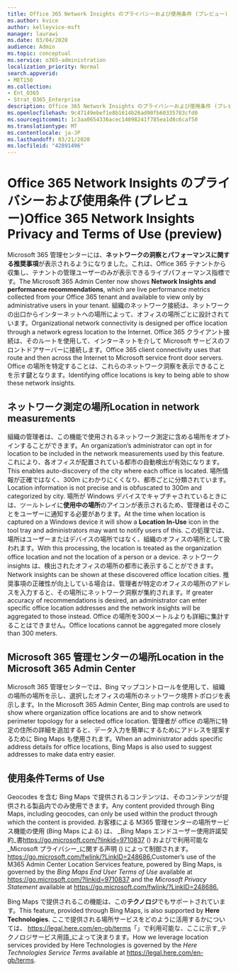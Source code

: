 ```yaml
---
title: Office 365 Network Insights のプライバシーおよび使用条件 (プレビュー)
ms.author: kvice
author: kelleyvice-msft
manager: laurawi
ms.date: 03/04/2020
audience: Admin
ms.topic: conceptual
ms.service: o365-administration
localization_priority: Normal
search.appverid:
- MET150
ms.collection:
- Ent_O365
- Strat_O365_Enterprise
description: Office 365 Network Insights のプライバシーおよび使用条件 (プレビュー)
ms.openlocfilehash: 9c47149ebef1e8b1614b26ad90fb60335783cfd0
ms.sourcegitcommit: 1c3aa0654336acec14098241f785ea1d8c6caf50
ms.translationtype: MT
ms.contentlocale: ja-JP
ms.lasthandoff: 03/21/2020
ms.locfileid: "42891496"
---
```

# <a name="office-365-network-insights-privacy-and-terms-of-use-preview"></a><span data-ttu-id="0bdc4-103">Office 365 Network Insights のプライバシーおよび使用条件 (プレビュー)</span><span class="sxs-lookup"><span data-stu-id="0bdc4-103">Office 365 Network Insights Privacy and Terms of Use (preview)</span></span>

<span data-ttu-id="0bdc4-104">Microsoft 365 管理センターには、**ネットワークの洞察とパフォーマンスに関する推奨事項**が表示されるようになりました。これは、Office 365 テナントから収集し、テナントの管理ユーザーのみが表示できるライブパフォーマンス指標です。</span><span class="sxs-lookup"><span data-stu-id="0bdc4-104">The Microsoft 365 Admin Center now shows **Network Insights and performance recommendations**, which are live performance metrics collected from your Office 365 tenant and available to view only by administrative users in your tenant.</span></span> <span data-ttu-id="0bdc4-105">組織のネットワーク接続は、ネットワークの出口からインターネットへの場所によって、オフィスの場所ごとに設計されています。</span><span class="sxs-lookup"><span data-stu-id="0bdc4-105">Organizational network connectivity is designed per office location through a network egress location to the Internet.</span></span> <span data-ttu-id="0bdc4-106">Office 365 クライアント接続は、そのルートを使用して、インターネットを介して Microsoft サービスのフロントドアサーバーに接続します。</span><span class="sxs-lookup"><span data-stu-id="0bdc4-106">Office 365 client connectivity uses that route and then across the Internet to Microsoft service front door servers.</span></span> <span data-ttu-id="0bdc4-107">Office の場所を特定することは、これらのネットワーク洞察を表示できることを示す鍵となります。</span><span class="sxs-lookup"><span data-stu-id="0bdc4-107">Identifying office locations is key to being able to show these network insights.</span></span>

## <a name="location-in-network-measurements"></a><span data-ttu-id="0bdc4-108">ネットワーク測定の場所</span><span class="sxs-lookup"><span data-stu-id="0bdc4-108">Location in network measurements</span></span>

<span data-ttu-id="0bdc4-109">組織の管理者は、この機能で使用されるネットワーク測定に含める場所をオプトインすることができます。</span><span class="sxs-lookup"><span data-stu-id="0bdc4-109">An organization’s administrator can opt in for location to be included in the network measurements used by this feature.</span></span> <span data-ttu-id="0bdc4-110">これにより、各オフィスが配置されている都市の自動検出が有効になります。</span><span class="sxs-lookup"><span data-stu-id="0bdc4-110">This enables auto-discovery of the city where each office is located.</span></span> <span data-ttu-id="0bdc4-111">場所情報が正確ではなく、300m にわかりにくくなり、都市ごとに分類されています。</span><span class="sxs-lookup"><span data-stu-id="0bdc4-111">Location information is not precise and is obfuscated to 300m and categorized by city.</span></span> <span data-ttu-id="0bdc4-112">場所が Windows デバイスでキャプチャされているときには、ツールトレイに**使用中の場所**のアイコンが表示されるため、管理者はそのことをユーザーに通知する必要があります。</span><span class="sxs-lookup"><span data-stu-id="0bdc4-112">At the time when location is captured on a Windows device it will show a **Location In-Use** icon in the tool tray and administrators may want to notify users of this.</span></span> <span data-ttu-id="0bdc4-113">この処理では、場所はユーザーまたはデバイスの場所ではなく、組織のオフィスの場所として扱われます。</span><span class="sxs-lookup"><span data-stu-id="0bdc4-113">With this processing, the location is treated as the organization office location and not the location of a person or a device.</span></span> <span data-ttu-id="0bdc4-114">ネットワーク insights は、検出されたオフィスの場所の都市に表示することができます。</span><span class="sxs-lookup"><span data-stu-id="0bdc4-114">Network insights can be shown at these discovered office location cities.</span></span> <span data-ttu-id="0bdc4-115">推奨事項の正確性が向上している場合は、管理者が特定のオフィスの場所のアドレスを入力すると、その場所にネットワーク洞察が集約されます。</span><span class="sxs-lookup"><span data-stu-id="0bdc4-115">If greater accuracy of recommendations is desired, an administrator can enter specific office location addresses and the network insights will be aggregated to those instead.</span></span> <span data-ttu-id="0bdc4-116">Office の場所を300メートルよりも詳細に集計することはできません。</span><span class="sxs-lookup"><span data-stu-id="0bdc4-116">Office locations cannot be aggregated more closely than 300 meters.</span></span>

## <a name="location-in-the-microsoft-365-admin-center"></a><span data-ttu-id="0bdc4-117">Microsoft 365 管理センターの場所</span><span class="sxs-lookup"><span data-stu-id="0bdc4-117">Location in the Microsoft 365 Admin Center</span></span>

<span data-ttu-id="0bdc4-118">Microsoft 365 管理センターでは、Bing マップコントロールを使用して、組織の場所の場所を示し、選択したオフィスの場所のネットワーク境界トポロジを表示します。</span><span class="sxs-lookup"><span data-stu-id="0bdc4-118">In the Microsoft 365 Admin Center, Bing map controls are used to show where organization office locations are and to show network perimeter topology for a selected office location.</span></span> <span data-ttu-id="0bdc4-119">管理者が office の場所に特定の住所の詳細を追加すると、データ入力を簡単にするためにアドレスを提案するために Bing Maps も使用されます。</span><span class="sxs-lookup"><span data-stu-id="0bdc4-119">When an administrator adds specific address details for office locations, Bing Maps is also used to suggest addresses to make data entry easier.</span></span>

## <a name="terms-of-use"></a><span data-ttu-id="0bdc4-120">使用条件</span><span class="sxs-lookup"><span data-stu-id="0bdc4-120">Terms of Use</span></span>

<span data-ttu-id="0bdc4-121">Geocodes を含む Bing Maps で提供されるコンテンツは、そのコンテンツが提供される製品内でのみ使用できます。</span><span class="sxs-lookup"><span data-stu-id="0bdc4-121">Any content provided through Bing Maps, including geocodes, can only be used within the product through which the content is provided.</span></span> <span data-ttu-id="0bdc4-122">お客様による M365 管理センターの場所サービス機能の使用 (Bing Maps による) は、 _Bing Maps エンドユーザー使用許諾契約_書<https://go.microsoft.com/?linkid=9710837> () およびで利用可能な_Microsoft プライバシー_に関する声明 () によって制御されます。<https://go.microsoft.com/fwlink/?LinkID=248686.></span><span class="sxs-lookup"><span data-stu-id="0bdc4-122">Customer’s use of the M365 Admin Center Location Services feature, powered by Bing Maps, is governed by the _Bing Maps End User Terms of Use_ available at <https://go.microsoft.com/?linkid=9710837> and the _Microsoft Privacy Statement_ available at <https://go.microsoft.com/fwlink/?LinkID=248686.></span></span>

<span data-ttu-id="0bdc4-123">Bing Maps で提供されるこの機能は、この**テクノロジ**でもサポートされています。</span><span class="sxs-lookup"><span data-stu-id="0bdc4-123">This feature, provided through Bing Maps, is also supported by **Here Technologies**.</span></span> <span data-ttu-id="0bdc4-124">ここで提供される場所サービスをどのように活用するかについては、 <https://legal.here.com/en-gb/terms>「」で利用可能な、ここに示す_テクノロジサービス用語_によって決まります。</span><span class="sxs-lookup"><span data-stu-id="0bdc4-124">How we leverage location services provided by Here Technologies is governed by the _Here Technologies Service Terms_ available at <https://legal.here.com/en-gb/terms>.</span></span>

